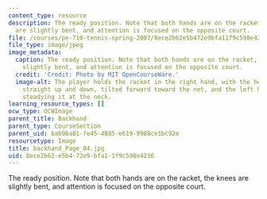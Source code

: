 ```yaml
---
content_type: resource
description: The ready position. Note that both hands are on the racket, the knees
  are slightly bent, and attention is focused on the opposite court.
file: /courses/pe-710-tennis-spring-2007/8ece2b62e5b472e9bfa11f9c598e4236_backhand_Page_04.jpg
file_type: image/jpeg
image_metadata:
  caption: The ready position. Note that both hands are on the racket, the knees are
    slightly bent, and attention is focused on the opposite court.
  credit: 'Credit: Photo by MIT OpenCourseWare.'
  image-alt: The player holds the racket in the right hand, with the head aligned
    straight up and down, tilted forward toward the net, and the left hand lightly
    steadying it at the neck.
learning_resource_types: []
ocw_type: OCWImage
parent_title: Backhand
parent_type: CourseSection
parent_uid: bab96a01-fe45-4885-e619-9988ce1bc92e
resourcetype: Image
title: backhand_Page_04.jpg
uid: 8ece2b62-e5b4-72e9-bfa1-1f9c598e4236
---
```

The ready position. Note that both hands are on the racket, the knees are slightly bent, and attention is focused on the opposite court.

